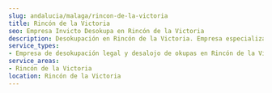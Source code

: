 ```yaml
---
slug: andalucia/malaga/rincon-de-la-victoria
title: Rincón de la Victoria
seo: Empresa Invicto Desokupa en Rincón de la Victoria
description: Desokupación en Rincón de la Victoria. Empresa especializada en okupas. Mediación legal y desalojo express. Presupuesto gratuito.
service_types:
- Empresa de desokupación legal y desalojo de okupas en Rincón de la Victoria
service_areas:
- Rincón de la Victoria
location: Rincón de la Victoria
---
```

